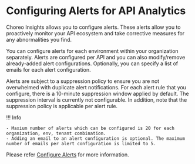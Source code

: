 # Configuring Alerts for API Analytics

Choreo Insights allows you to configure alerts. These alerts allow you to proactively monitor your API ecosystem and take corrective measures for any abnormalities you find. 

You can configure alerts for each environment within your organization separately. Alerts are configured per API and you can also modify/remove already-added alert configurations. Optionally, you can specify a list of emails for each alert configuration. 

Alerts are subject to a suppression policy to ensure you are not overwhelmed with duplicate alert notifications. For each alert rule that you configure, there is a 10-minute suppression window applied by default. The suppression interval is currently not configurable. In addition, note that the suppression policy is applicable per alert rule.

!!! Info

	- Maxium number of alerts which can be configured is 20 for each organization, env, tenant combination.
	- Adding an email to an alert configuration is optional. The maximum number of emails per alert configuration is limited to 5.

Please refer [Configure Alerts](https://wso2.com/choreo/docs/monitoring-and-insights/alerts-overview/) for more information.

